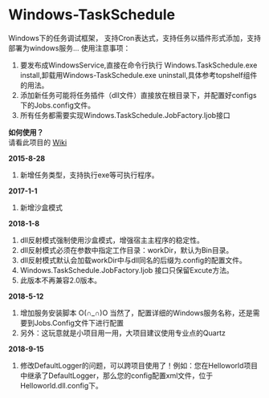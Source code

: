 # Windows-TaskSchedule
Windows下的任务调试框架， 支持Cron表达式，支持任务以插件形式添加，支持部署为windows服务...
使用注意事项：

1. 要发布成WindowsService,直接在命令行执行 Windows.TaskSchedule.exe install,卸载用Windows-TaskSchedule.exe uninstall,具体参考topshelf组件的用法。
2. 添加新任务可能将任务插件（dll文件）直接放在根目录下，并配置好configs下的Jobs.config文件。
3. 所有任务都需要实现Windows.TaskSchedule.JobFactory.Ijob接口

**如何使用？** <br/>
请看此项目的 [Wiki](https://github.com/xujun4610/Windows-TaskSchedule/wiki)

**2015-8-28**

1. 新增任务类型，支持执行exe等可执行程序。


**2017-1-1**

1. 新增沙盒模式


**2018-1-8**

1. dll反射模式强制使用沙盒模式，增强宿主主程序的稳定性。
2. dll反射模式必须在参数中指定工作目录：workDir，默认为Bin目录。
3. dll反射模式默认会加载workDir中与dll同名的后缀为.config的配置文件。
4. Windows.TaskSchedule.JobFactory.Ijob 接口只保留Excute方法。
5. 此版本不再兼容2.0版本。

**2018-5-12**

1. 增加服务安装脚本 O(∩_∩)O 当然了，配置详细的Windows服务名称，还是需要到Jobs.Config文件下进行配置
2. 另外：这玩意就是小项目用一用，大项目建议使用专业点的Quartz

**2018-9-15**

1. 修改DefaultLogger的问题，可以跨项目使用了！例如：您在Helloworld项目中继承了DefaultLogger，那么您的config配置xml文件，位于Helloworld.dll.config下。